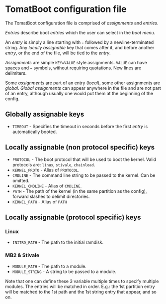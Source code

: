 # TomatBoot configuration file

The TomatBoot configuration file is comprised of *assignments* and *entries*.

*Entries* describe boot *entries* which the user can select in the *boot menu*.

An *entry* is simply a line starting with `:` followed by a newline-terminated
string.
Any *locally assignable* key that comes after it, and before another *entry*, or
the end of the file, will be tied to the *entry*.

*Assignments* are simple `KEY=VALUE` style assignments.
`VALUE` can have spaces and `=` symbols, without requiring quotations. New lines
are delimiters.

Some *assignments* are part of an entry (*local*), some other assignments are *global*.
*Global assignments* can appear anywhere in the file and are not part of an entry,
although usually one would put them at the beginning of the config.

## Globally assignable keys
* `TIMEOUT` - Specifies the timeout in seconds before the first *entry* is automatically booted.

## Locally assignable (non protocol specific) keys
* `PROTOCOL` - The boot protocol that will be used to boot the kernel. Valid protocols are: `linux`, `stivale`, `chainload`.
* `KERNEL_PROTO` - Alias of `PROTOCOL`.
* `CMDLINE` - The command line string to be passed to the kernel. Can be omitted.
* `KERNEL_CMDLINE` - Alias of `CMDLINE`.
* `PATH` - The path of the kernel (in the same partition as the config), forward slashes to delimit directories.
* `KERNEL_PATH` - Alias of `PATH`

## Locally assignable (protocol specific) keys
### Linux
* `INITRD_PATH` - The path to the initial ramdisk.

### MB2 & Stivale
* `MODULE_PATH` - The path to a module.
* `MODULE_STRING` - A string to be passed to a module.

Note that one can define these 3 variable multiple times to specify multiple modules.
The entries will be matched in order. E.g.: the 1st partition entry will be matched
to the 1st path and the 1st string entry that appear, and so on.